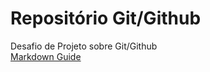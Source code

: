 # Repositório Git/Github
Desafio de Projeto sobre Git/Github<br>
[Markdown Guide](https://www.markdownguide.org/basic-syntax/)
